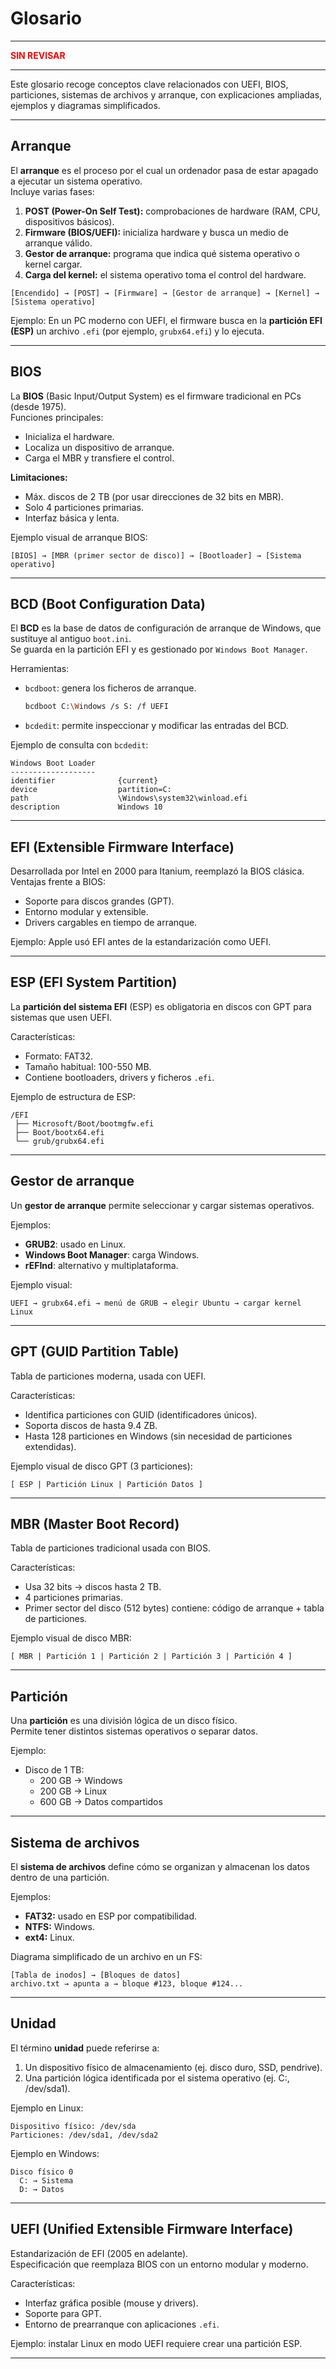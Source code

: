 # Glosario

---

<span style="color: red; font-weight: bold;">
SIN REVISAR 
</span>

---

Este glosario recoge conceptos clave relacionados con UEFI, BIOS, particiones, sistemas de archivos y arranque, con explicaciones ampliadas, ejemplos y diagramas simplificados.

---

## Arranque
El **arranque** es el proceso por el cual un ordenador pasa de estar apagado a ejecutar un sistema operativo.  
Incluye varias fases:

1. **POST (Power-On Self Test):** comprobaciones de hardware (RAM, CPU, dispositivos básicos).  
2. **Firmware (BIOS/UEFI):** inicializa hardware y busca un medio de arranque válido.  
3. **Gestor de arranque:** programa que indica qué sistema operativo o kernel cargar.  
4. **Carga del kernel:** el sistema operativo toma el control del hardware.  

```
[Encendido] → [POST] → [Firmware] → [Gestor de arranque] → [Kernel] → [Sistema operativo]
```

Ejemplo: En un PC moderno con UEFI, el firmware busca en la **partición EFI (ESP)** un archivo `.efi` (por ejemplo, `grubx64.efi`) y lo ejecuta.

---

## BIOS
La **BIOS** (Basic Input/Output System) es el firmware tradicional en PCs (desde 1975).  
Funciones principales:
- Inicializa el hardware.  
- Localiza un dispositivo de arranque.  
- Carga el MBR y transfiere el control.  

**Limitaciones:**
- Máx. discos de 2 TB (por usar direcciones de 32 bits en MBR).  
- Solo 4 particiones primarias.  
- Interfaz básica y lenta.  

Ejemplo visual de arranque BIOS:  
```
[BIOS] → [MBR (primer sector de disco)] → [Bootloader] → [Sistema operativo]
```

---

## BCD (Boot Configuration Data)
El **BCD** es la base de datos de configuración de arranque de Windows, que sustituye al antiguo `boot.ini`.  
Se guarda en la partición EFI y es gestionado por `Windows Boot Manager`.  

Herramientas:
- `bcdboot`: genera los ficheros de arranque.  
  ```bash
  bcdboot C:\Windows /s S: /f UEFI
  ```
- `bcdedit`: permite inspeccionar y modificar las entradas del BCD.  

Ejemplo de consulta con `bcdedit`:
```
Windows Boot Loader
-------------------
identifier              {current}
device                  partition=C:
path                    \Windows\system32\winload.efi
description             Windows 10
```

---

## EFI (Extensible Firmware Interface)
Desarrollada por Intel en 2000 para Itanium, reemplazó la BIOS clásica.  
Ventajas frente a BIOS:
- Soporte para discos grandes (GPT).  
- Entorno modular y extensible.  
- Drivers cargables en tiempo de arranque.  

Ejemplo: Apple usó EFI antes de la estandarización como UEFI.

---

## ESP (EFI System Partition)
La **partición del sistema EFI** (ESP) es obligatoria en discos con GPT para sistemas que usen UEFI.  

Características:
- Formato: FAT32.  
- Tamaño habitual: 100-550 MB.  
- Contiene bootloaders, drivers y ficheros `.efi`.  

Ejemplo de estructura de ESP:
```
/EFI
 ├── Microsoft/Boot/bootmgfw.efi
 ├── Boot/bootx64.efi
 └── grub/grubx64.efi
```

---

## Gestor de arranque
Un **gestor de arranque** permite seleccionar y cargar sistemas operativos.  

Ejemplos:
- **GRUB2**: usado en Linux.  
- **Windows Boot Manager**: carga Windows.  
- **rEFInd**: alternativo y multiplataforma.  

Ejemplo visual:  
```
UEFI → grubx64.efi → menú de GRUB → elegir Ubuntu → cargar kernel Linux
```

---

## GPT (GUID Partition Table)
Tabla de particiones moderna, usada con UEFI.  

Características:
- Identifica particiones con GUID (identificadores únicos).  
- Soporta discos de hasta 9.4 ZB.  
- Hasta 128 particiones en Windows (sin necesidad de particiones extendidas).  

Ejemplo visual de disco GPT (3 particiones):
```
[ ESP | Partición Linux | Partición Datos ]
```

---

## MBR (Master Boot Record)
Tabla de particiones tradicional usada con BIOS.  

Características:
- Usa 32 bits → discos hasta 2 TB.  
- 4 particiones primarias.  
- Primer sector del disco (512 bytes) contiene: código de arranque + tabla de particiones.  

Ejemplo visual de disco MBR:
```
[ MBR | Partición 1 | Partición 2 | Partición 3 | Partición 4 ]
```

---

## Partición
Una **partición** es una división lógica de un disco físico.  
Permite tener distintos sistemas operativos o separar datos.  

Ejemplo:  
- Disco de 1 TB:  
  - 200 GB → Windows  
  - 200 GB → Linux  
  - 600 GB → Datos compartidos  

---

## Sistema de archivos
El **sistema de archivos** define cómo se organizan y almacenan los datos dentro de una partición.  

Ejemplos:  
- **FAT32:** usado en ESP por compatibilidad.  
- **NTFS:** Windows.  
- **ext4:** Linux.  

Diagrama simplificado de un archivo en un FS:  
```
[Tabla de inodos] → [Bloques de datos]
archivo.txt → apunta a → bloque #123, bloque #124...
```

---

## Unidad
El término **unidad** puede referirse a:

1. Un dispositivo físico de almacenamiento (ej. disco duro, SSD, pendrive).  
2. Una partición lógica identificada por el sistema operativo (ej. C:, /dev/sda1).  

Ejemplo en Linux:
```
Dispositivo físico: /dev/sda
Particiones: /dev/sda1, /dev/sda2
```

Ejemplo en Windows:
```
Disco físico 0
  C: → Sistema
  D: → Datos
```

---

## UEFI (Unified Extensible Firmware Interface)
Estandarización de EFI (2005 en adelante).  
Especificación que reemplaza BIOS con un entorno modular y moderno.  

Características:  
- Interfaz gráfica posible (mouse y drivers).  
- Soporte para GPT.  
- Entorno de prearranque con aplicaciones `.efi`.  

Ejemplo: instalar Linux en modo UEFI requiere crear una partición ESP.

---

